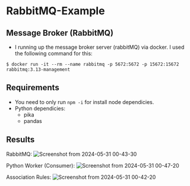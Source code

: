 # RabbitMQ-Example

## Message Broker (RabbitMQ)
- I running up the message broker server (rabbitMQ) via docker. I used the following command for this:
```
$ docker run -it --rm --name rabbitmq -p 5672:5672 -p 15672:15672 rabbitmq:3.13-management
```

## Requirements
- You need to only run `npm -i` for install node dependicies.
- Python dependicies:
  - pika
  - pandas 

## Results

RabbitMQ:
![Screenshot from 2024-05-31 00-43-30](https://github.com/bariskara48/RabbitMQ-Example/assets/124704473/e411d874-3f8b-43fc-9b15-1da382034007)

Python Worker (Consumer):
![Screenshot from 2024-05-31 00-47-20](https://github.com/bariskara48/RabbitMQ-Example/assets/124704473/6ebcdb34-fb47-4b8c-9a69-47995333bc85)

Association Rules:
![Screenshot from 2024-05-31 00-42-20](https://github.com/bariskara48/RabbitMQ-Example/assets/124704473/bafdd024-65f9-4abd-ae6c-3d4c0ed853e7)
